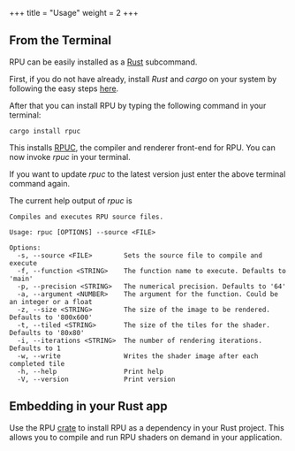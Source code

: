 +++
title = "Usage"
weight = 2
+++

## From the Terminal

RPU can be easily installed as a [Rust](https://www.rust-lang.org) subcommand.

First, if you do not have already, install _Rust_ and _cargo_ on your system by following the easy steps [here](https://www.rust-lang.org/tools/install).

After that you can install RPU by typing the following command in your terminal:

```shell
cargo install rpuc
```

This installs [RPUC](https://crates.io/crates/rpuc), the compiler and renderer front-end for RPU. You can now invoke _rpuc_ in your terminal.

If you want to update _rpuc_ to the latest version just enter the above terminal command again.

The current help output of _rpuc_ is

```
Compiles and executes RPU source files.

Usage: rpuc [OPTIONS] --source <FILE>

Options:
  -s, --source <FILE>        Sets the source file to compile and execute
  -f, --function <STRING>    The function name to execute. Defaults to 'main'
  -p, --precision <STRING>   The numerical precision. Defaults to '64'
  -a, --argument <NUMBER>    The argument for the function. Could be an integer or a float
  -z, --size <STRING>        The size of the image to be rendered. Defaults to '800x600'
  -t, --tiled <STRING>       The size of the tiles for the shader. Defaults to '80x80'
  -i, --iterations <STRING>  The number of rendering iterations. Defaults to 1
  -w, --write                Writes the shader image after each completed tile
  -h, --help                 Print help
  -V, --version              Print version
```

## Embedding in your Rust app

Use the RPU [crate](https://crates.io/crates/rpu) to install RPU as a dependency in your Rust project. This allows you to compile and run RPU shaders on demand in your application.
